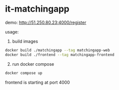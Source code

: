 # it-matchingapp
demo: http://51.250.80.23:4000/register

usage:

1. build images
```bash
docker build ./matchingapp --tag matchingapp-web
docker build ./frontend --tag matchingapp-frontend
```

2. run docker compose
```bash
docker compose up
```
frontend is starting at port 4000
